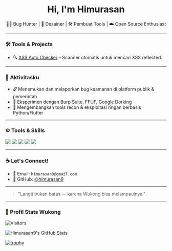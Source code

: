 <h1 align="center">Hi, I'm Himurasan</h1>
<p align="center">
  🧑‍💻 Bug Hunter | 🎨 Desainer | 🛠️ Pembuat Tools | ☁️ Open Source Enthusiast
</p>

---

### 🛠️ Tools & Projects
- 🔍 [XSS Auto Checker](https://github.com/himurasan9/xss-auto-checker) – Scanner otomatis untuk mencari XSS reflected.

---

### 🐾 Aktivitasku
- 🔓 Menemukan dan melaporkan bug keamanan di platform publik & pemerintah
- 🧪 Eksperimen dengan Burp Suite, FFUF, Google Dorking
- 🧱 Mengembangkan tools recon & eksploitasi ringan berbasis Python/Flutter

---

### ⚙️ Tools & Skills
<p align="left">
  <img src="https://img.shields.io/badge/Burp_Suite-orange?style=for-the-badge&logo=burpsuite&logoColor=white"/>
  <img src="https://img.shields.io/badge/FFUF-blue?style=for-the-badge"/>
  <img src="https://img.shields.io/badge/Flutter-02569B?style=for-the-badge&logo=flutter&logoColor=white"/>
  <img src="https://img.shields.io/badge/Python-3670A0?style=for-the-badge&logo=python&logoColor=white"/>
  <img src="https://img.shields.io/badge/Linux-000000?style=for-the-badge&logo=linux&logoColor=white"/>
</p>

---

### ☕ Let's Connect!
- 📧 Email: `himurasan9@gmail.com` 
- 🐙 GitHub: [@himurasan9](https://github.com/himurasan9)

---

> "Langit bukan batas — karena Wukong bisa melampauinya."

---

### 🧙 Profil Stats Wukong

![Visitors](https://komarev.com/ghpvc/?username=himurasan9&label=Profile%20Views&color=0e75b6&style=flat)

![Himurasan9's GitHub Stats](https://github-readme-stats.vercel.app/api?username=himurasan9&show_icons=true&theme=tokyonight&hide_border=true)

[![trophy](https://github-profile-trophy.vercel.app/?username=himurasan9&theme=dracula&margin-w=10)](https://github.com/ryo-ma/github-profile-trophy)
